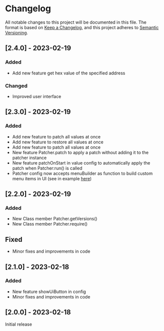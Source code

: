 # Changelog

All notable changes to this project will be documented in this file.
The format is based on [Keep a Changelog](https://keepachangelog.com/en/1.0.0/), and this project adheres to [Semantic Versioning](https://semver.org/spec/v2.0.0.html).

## [2.4.0] - 2023-02-19

### Added

- Add new feature get hex value of the specified address

### Changed
- Improved user interface

## [2.3.0] - 2023-02-19

### Added

- Add new feature to patch all values at once
- Add new feature to restore all values at once
- Add new feature to patch all values at once
- New feature Patcher.patch to apply a patch without adding it to the patcher instance
- New feature patchOnStart in value config to automatically apply the patch when Patcher:run() is called
- Patcher config now accepts menuBuilder as function to build custom menu items in UI (see in example [here](EXAMPLE.md))

## [2.2.0] - 2023-02-19

### Added
- New Class member Patcher.getVersions()
- New Class member Patcher.require()

## Fixed
- Minor fixes and improvements in code

## [2.1.0] - 2023-02-18

### Added
- New feature showUiButton in config
- Minor fixes and improvements in code


## [2.0.0] - 2023-02-18

Initial release




<!-- 
### Added
- New feature showUiButton in config
- Minor fixes and improvements in code

### Changed
- Improved user interface

### Deprecated
- Old feature C

### Removed
- Obsolete feature D
 -->